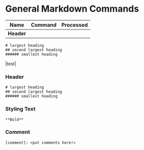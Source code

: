 # General Markdown Commands

| **Name** | **Command** | **Processed** |
| :-----: | ---------- | ---------- |
| **Header** |
```
# largest heading
## second largest heading
###### smallest heading
```
|test|

### Header
```
# largest heading
## second largest heading
###### smallest heading
```
### Styling Text
```
**Bold**
```
### Comment
```
[comment]: <put comments here!>
```
